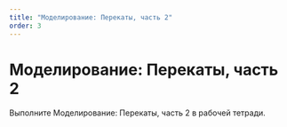 ```yaml
---
title: "Моделирование: Перекаты, часть 2"
order: 3
---
```


# Моделирование: Перекаты, часть 2

Выполните Моделирование: Перекаты, часть 2 в рабочей тетради.